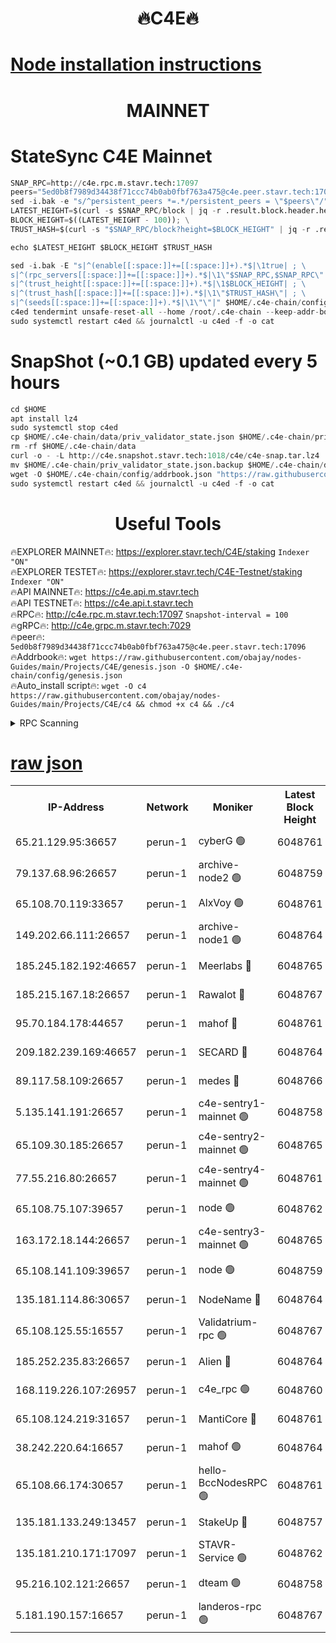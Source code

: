 <h1 align="center"> 🔥C4E🔥</h1>

[Node installation instructions](https://github.com/obajay/nodes-Guides/tree/main/Projects/C4E)
=

<h1 align="center"> MAINNET</h1>

# StateSync C4E Mainnet
```python
SNAP_RPC=http://c4e.rpc.m.stavr.tech:17097
peers="5ed0b8f7989d34438f71ccc74b0ab0fbf763a475@c4e.peer.stavr.tech:17096"
sed -i.bak -e "s/^persistent_peers *=.*/persistent_peers = \"$peers\"/" $HOME/.c4e-chain/config/config.toml
LATEST_HEIGHT=$(curl -s $SNAP_RPC/block | jq -r .result.block.header.height); \
BLOCK_HEIGHT=$((LATEST_HEIGHT - 100)); \
TRUST_HASH=$(curl -s "$SNAP_RPC/block?height=$BLOCK_HEIGHT" | jq -r .result.block_id.hash)

echo $LATEST_HEIGHT $BLOCK_HEIGHT $TRUST_HASH

sed -i.bak -E "s|^(enable[[:space:]]+=[[:space:]]+).*$|\1true| ; \
s|^(rpc_servers[[:space:]]+=[[:space:]]+).*$|\1\"$SNAP_RPC,$SNAP_RPC\"| ; \
s|^(trust_height[[:space:]]+=[[:space:]]+).*$|\1$BLOCK_HEIGHT| ; \
s|^(trust_hash[[:space:]]+=[[:space:]]+).*$|\1\"$TRUST_HASH\"| ; \
s|^(seeds[[:space:]]+=[[:space:]]+).*$|\1\"\"|" $HOME/.c4e-chain/config/config.toml
c4ed tendermint unsafe-reset-all --home /root/.c4e-chain --keep-addr-book
sudo systemctl restart c4ed && journalctl -u c4ed -f -o cat
```
# SnapShot (~0.1 GB) updated every 5 hours
```python
cd $HOME
apt install lz4
sudo systemctl stop c4ed
cp $HOME/.c4e-chain/data/priv_validator_state.json $HOME/.c4e-chain/priv_validator_state.json.backup
rm -rf $HOME/.c4e-chain/data
curl -o - -L http://c4e.snapshot.stavr.tech:1018/c4e/c4e-snap.tar.lz4 | lz4 -c -d - | tar -x -C $HOME/.c4e-chain --strip-components 2
mv $HOME/.c4e-chain/priv_validator_state.json.backup $HOME/.c4e-chain/data/priv_validator_state.json
wget -O $HOME/.c4e-chain/config/addrbook.json "https://raw.githubusercontent.com/obajay/nodes-Guides/main/Projects/C4E/addrbook.json"
sudo systemctl restart c4ed && journalctl -u c4ed -f -o cat
```
 <h1 align="center"> Useful Tools</h1>

🔥EXPLORER MAINNET🔥:  https://explorer.stavr.tech/C4E/staking            `Indexer "ON"` \
🔥EXPLORER TESTET🔥:   https://explorer.stavr.tech/C4E-Testnet/staking     `Indexer "ON"` \
🔥API MAINNET🔥:       https://c4e.api.m.stavr.tech \
🔥API TESTNET🔥:       https://c4e.api.t.stavr.tech \
🔥RPC🔥:               http://c4e.rpc.m.stavr.tech:17097                  `Snapshot-interval = 100` \
🔥gRPC🔥:              http://c4e.grpc.m.stavr.tech:7029 \
🔥peer🔥:              `5ed0b8f7989d34438f71ccc74b0ab0fbf763a475@c4e.peer.stavr.tech:17096` \
🔥Addrbook🔥:    ```wget https://raw.githubusercontent.com/obajay/nodes-Guides/main/Projects/C4E/genesis.json -O $HOME/.c4e-chain/config/genesis.json``` \
🔥Auto_install script🔥: ```wget -O c4 https://raw.githubusercontent.com/obajay/nodes-Guides/main/Projects/C4E/c4 && chmod +x c4 && ./c4```





<details>
<summary>RPC Scanning</summary>

<h2 align="center"> We scan nodes in real time every 4 hours. And we provide the final result of RPC endpoints.
We cannot influence the operation of these nodes in any way. </h2>


```python
If Voting Power is higher than 0 --> then the Node is a validator of the network and may be subject to attack and be a potential threat to the chain.
```
```python
We marked such validators with a red symbol
```

</details>

[raw json](https://rpc-check.c4e.stavr.tech/c4e/rpc-c4e-result.json)
=



<table><tr><th>IP-Address</th><th>Network</th><th>Moniker</th><th>Latest Block Height</th><th>Earliest Block Height</th><th>Catching Up</th><th>Voting Power</th><th>Scan Time</th></tr><tr><td>65.21.129.95:36657</td><td>perun-1</td><td>cyberG 🟢</td><td>6048761</td><td>0</td><td>False</td><td>0</td><td>2023-11-28T03:38:38.011079492UTC</td></tr><tr><td>79.137.68.96:26657</td><td>perun-1</td><td>archive-node2 🟢</td><td>6048759</td><td>1</td><td>False</td><td>0</td><td>2023-11-28T03:38:20.975367536UTC</td></tr><tr><td>65.108.70.119:33657</td><td>perun-1</td><td>AlxVoy 🟢</td><td>6048761</td><td>1</td><td>False</td><td>0</td><td>2023-11-28T03:38:37.338376656UTC</td></tr><tr><td>149.202.66.111:26657</td><td>perun-1</td><td>archive-node1 🟢</td><td>6048764</td><td>1</td><td>False</td><td>0</td><td>2023-11-28T03:38:53.889790248UTC</td></tr><tr><td>185.245.182.192:46657</td><td>perun-1</td><td>Meerlabs 🔴</td><td>6048765</td><td>1051501</td><td>False</td><td>493550</td><td>2023-11-28T03:38:59.392836040UTC</td></tr><tr><td>185.215.167.18:26657</td><td>perun-1</td><td>Rawalot 🔴</td><td>6048767</td><td>1090501</td><td>False</td><td>579034</td><td>2023-11-28T03:39:11.591081202UTC</td></tr><tr><td>95.70.184.178:44657</td><td>perun-1</td><td>mahof 🔴</td><td>6048761</td><td>2342001</td><td>False</td><td>1357006</td><td>2023-11-28T03:38:36.606045934UTC</td></tr><tr><td>209.182.239.169:46657</td><td>perun-1</td><td>SECARD 🔴</td><td>6048764</td><td>2616101</td><td>False</td><td>675729</td><td>2023-11-28T03:38:51.230370876UTC</td></tr><tr><td>89.117.58.109:26657</td><td>perun-1</td><td>medes 🔴</td><td>6048766</td><td>2826001</td><td>False</td><td>471345</td><td>2023-11-28T03:39:06.496995369UTC</td></tr><tr><td>5.135.141.191:26657</td><td>perun-1</td><td>c4e-sentry1-mainnet 🟢</td><td>6048758</td><td>4267001</td><td>False</td><td>0</td><td>2023-11-28T03:38:20.278539314UTC</td></tr><tr><td>65.109.30.185:26657</td><td>perun-1</td><td>c4e-sentry2-mainnet 🟢</td><td>6048765</td><td>5186001</td><td>False</td><td>0</td><td>2023-11-28T03:38:59.067820412UTC</td></tr><tr><td>77.55.216.80:26657</td><td>perun-1</td><td>c4e-sentry4-mainnet 🟢</td><td>6048761</td><td>5187001</td><td>False</td><td>0</td><td>2023-11-28T03:38:36.987607212UTC</td></tr><tr><td>65.108.75.107:39657</td><td>perun-1</td><td>node 🟢</td><td>6048762</td><td>5198801</td><td>False</td><td>0</td><td>2023-11-28T03:38:40.417168439UTC</td></tr><tr><td>163.172.18.144:26657</td><td>perun-1</td><td>c4e-sentry3-mainnet 🟢</td><td>6048765</td><td>5286001</td><td>False</td><td>0</td><td>2023-11-28T03:39:00.046843723UTC</td></tr><tr><td>65.108.141.109:39657</td><td>perun-1</td><td>node 🟢</td><td>6048759</td><td>5303301</td><td>False</td><td>0</td><td>2023-11-28T03:38:23.366877575UTC</td></tr><tr><td>135.181.114.86:30657</td><td>perun-1</td><td>NodeName 🔴</td><td>6048764</td><td>5508301</td><td>False</td><td>333717</td><td>2023-11-28T03:38:54.244963336UTC</td></tr><tr><td>65.108.125.55:16557</td><td>perun-1</td><td>Validatrium-rpc 🟢</td><td>6048767</td><td>5551301</td><td>False</td><td>0</td><td>2023-11-28T03:39:08.863259151UTC</td></tr><tr><td>185.252.235.83:26657</td><td>perun-1</td><td>Alien 🔴</td><td>6048764</td><td>5736001</td><td>False</td><td>380508</td><td>2023-11-28T03:38:54.568643420UTC</td></tr><tr><td>168.119.226.107:26957</td><td>perun-1</td><td>c4e_rpc 🟢</td><td>6048760</td><td>5948760</td><td>False</td><td>0</td><td>2023-11-28T03:38:29.744004945UTC</td></tr><tr><td>65.108.124.219:31657</td><td>perun-1</td><td>MantiCore 🔴</td><td>6048761</td><td>5948761</td><td>False</td><td>837404</td><td>2023-11-28T03:38:36.196056188UTC</td></tr><tr><td>38.242.220.64:16657</td><td>perun-1</td><td>mahof 🟢</td><td>6048764</td><td>5980001</td><td>False</td><td>0</td><td>2023-11-28T03:38:51.559971770UTC</td></tr><tr><td>65.108.66.174:30657</td><td>perun-1</td><td>hello-BccNodesRPC 🟢</td><td>6048761</td><td>5985401</td><td>False</td><td>0</td><td>2023-11-28T03:38:37.668196379UTC</td></tr><tr><td>135.181.133.249:13457</td><td>perun-1</td><td>StakeUp 🔴</td><td>6048757</td><td>6015001</td><td>False</td><td>1357007</td><td>2023-11-28T03:38:11.822287651UTC</td></tr><tr><td>135.181.210.171:17097</td><td>perun-1</td><td>STAVR-Service 🟢</td><td>6048762</td><td>6045001</td><td>False</td><td>0</td><td>2023-11-28T03:38:42.790964477UTC</td></tr><tr><td>95.216.102.121:26657</td><td>perun-1</td><td>dteam 🟢</td><td>6048758</td><td>6045401</td><td>False</td><td>0</td><td>2023-11-28T03:38:20.634193072UTC</td></tr><tr><td>5.181.190.157:16657</td><td>perun-1</td><td>landeros-rpc 🟢</td><td>6048767</td><td>6048001</td><td>False</td><td>0</td><td>2023-11-28T03:39:11.251102056UTC</td></tr></table>
